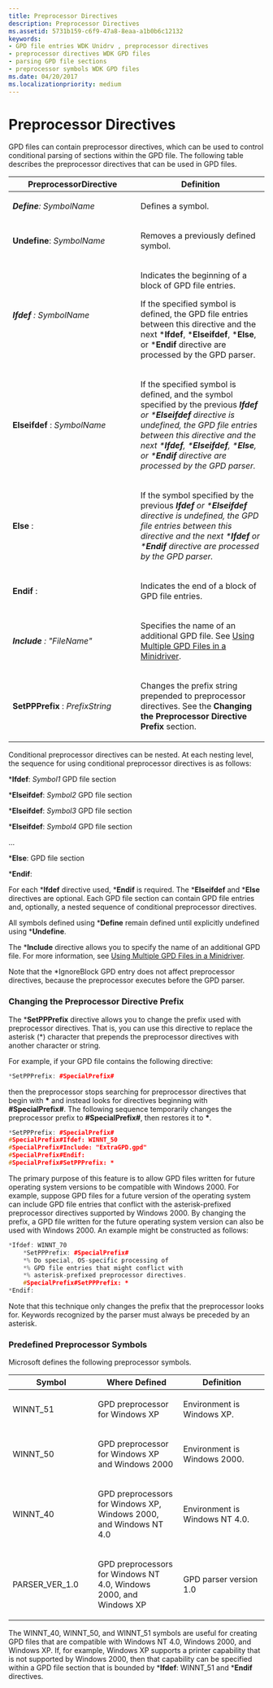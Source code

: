 ```yaml
---
title: Preprocessor Directives
description: Preprocessor Directives
ms.assetid: 5731b159-c6f9-47a8-8eaa-a1b0b6c12132
keywords:
- GPD file entries WDK Unidrv , preprocessor directives
- preprocessor directives WDK GPD files
- parsing GPD file sections
- preprocessor symbols WDK GPD files
ms.date: 04/20/2017
ms.localizationpriority: medium
---
```


# Preprocessor Directives





GPD files can contain preprocessor directives, which can be used to control conditional parsing of sections within the GPD file. The following table describes the preprocessor directives that can be used in GPD files.

<table>
<colgroup>
<col width="50%" />
<col width="50%" />
</colgroup>
<thead>
<tr class="header">
<th>PreprocessorDirective</th>
<th>Definition</th>
</tr>
</thead>
<tbody>
<tr class="odd">
<td><p><em><strong>Define</strong>: <em>SymbolName</em></p></td>
<td><p>Defines a symbol.</p></td>
</tr>
<tr class="even">
<td><p></em><strong>Undefine</strong>: <em>SymbolName</em></p></td>
<td><p>Removes a previously defined symbol.</p></td>
</tr>
<tr class="odd">
<td><p><em><strong>Ifdef</strong> : <em>SymbolName</em></p></td>
<td><p>Indicates the beginning of a block of GPD file entries.</p>
<p>If the specified symbol is defined, the GPD file entries between this directive and the next *<strong>Ifdef</strong>, *<strong>Elseifdef</strong>, *<strong>Else</strong>, or *<strong>Endif</strong> directive are processed by the GPD parser.</p></td>
</tr>
<tr class="even">
<td><p></em><strong>Elseifdef</strong> : <em>SymbolName</em></p></td>
<td><p>If the specified symbol is defined, and the symbol specified by the previous <em><strong>Ifdef</strong> or *<strong>Elseifdef</strong> directive is undefined, the GPD file entries between this directive and the next *<strong>Ifdef</strong>, *<strong>Elseifdef</strong>, *<strong>Else</strong>, or *<strong>Endif</strong> directive are processed by the GPD parser.</p></td>
</tr>
<tr class="odd">
<td><p></em><strong>Else</strong> :</p></td>
<td><p>If the symbol specified by the previous <em><strong>Ifdef</strong> or *<strong>Elseifdef</strong> directive is undefined, the GPD file entries between this directive and the next *<strong>Ifdef</strong> or *<strong>Endif</strong> directive are processed by the GPD parser.</p></td>
</tr>
<tr class="even">
<td><p></em><strong>Endif</strong> :</p></td>
<td><p>Indicates the end of a block of GPD file entries.</p></td>
</tr>
<tr class="odd">
<td><p><em><strong>Include</strong> : "<em>FileName</em>"</p></td>
<td><p>Specifies the name of an additional GPD file. See <a href="using-multiple-gpd-files-in-a-minidriver.md" data-raw-source="[Using Multiple GPD Files in a Minidriver](using-multiple-gpd-files-in-a-minidriver.md)">Using Multiple GPD Files in a Minidriver</a>.</p></td>
</tr>
<tr class="even">
<td><p></em><strong>SetPPPrefix</strong> : <em>PrefixString</em></p></td>
<td><p>Changes the prefix string prepended to preprocessor directives. See the <strong>Changing the Preprocessor Directive Prefix</strong> section.</p></td>
</tr>
</tbody>
</table>

 

Conditional preprocessor directives can be nested. At each nesting level, the sequence for using conditional preprocessor directives is as follows:

\***Ifdef**: *Symbol1* GPD file section

\***Elseifdef**: *Symbol2* GPD file section

\***Elseifdef**: *Symbol3* GPD file section

\***Elseifdef**: *Symbol4* GPD file section

...

\***Else**: GPD file section

\***Endif**:

For each \***Ifdef** directive used, \***Endif** is required. The \***Elseifdef** and \***Else** directives are optional. Each GPD file section can contain GPD file entries and, optionally, a nested sequence of conditional preprocessor directives.

All symbols defined using \***Define** remain defined until explicitly undefined using \***Undefine**.

The \***Include** directive allows you to specify the name of an additional GPD file. For more information, see [Using Multiple GPD Files in a Minidriver](using-multiple-gpd-files-in-a-minidriver.md).

Note that the \*IgnoreBlock GPD entry does not affect preprocessor directives, because the preprocessor executes before the GPD parser.

### <a href="" id="ddk-changing-the-preprocessor-directive-prefix-gg"></a>Changing the Preprocessor Directive Prefix

The \***SetPPPrefix** directive allows you to change the prefix used with preprocessor directives. That is, you can use this directive to replace the asterisk (\*) character that prepends the preprocessor directives with another character or string.

For example, if your GPD file contains the following directive:

```cpp
*SetPPPrefix: #SpecialPrefix#
```

then the preprocessor stops searching for preprocessor directives that begin with **\*** and instead looks for directives beginning with **\#SpecialPrefix\#**. The following sequence temporarily changes the preprocessor prefix to **\#SpecialPrefix\#**, then restores it to **\***.

```cpp
*SetPPPrefix: #SpecialPrefix#
#SpecialPrefix#Ifdef: WINNT_50
#SpecialPrefix#Include: "ExtraGPD.gpd"
#SpecialPrefix#Endif:
#SpecialPrefix#SetPPPrefix: *
```

The primary purpose of this feature is to allow GPD files written for future operating system versions to be compatible with Windows 2000. For example, suppose GPD files for a future version of the operating system can include GPD file entries that conflict with the asterisk-prefixed preprocessor directives supported by Windows 2000. By changing the prefix, a GPD file written for the future operating system version can also be used with Windows 2000. An example might be constructed as follows:

```cpp
*Ifdef: WINNT_70
    *SetPPPrefix: #SpecialPrefix#
    *% Do special, OS-specific processing of
    *% GPD file entries that might conflict with
    *% asterisk-prefixed preprocessor directives.
    #SpecialPrefix#SetPPPrefix: *
*Endif:
```

Note that this technique only changes the prefix that the preprocessor looks for. Keywords recognized by the parser must always be preceded by an asterisk.

### <a href="" id="ddk-predefined-preprocessor-symbols-gg"></a>Predefined Preprocessor Symbols

Microsoft defines the following preprocessor symbols.

<table>
<colgroup>
<col width="33%" />
<col width="33%" />
<col width="33%" />
</colgroup>
<thead>
<tr class="header">
<th>Symbol</th>
<th>Where Defined</th>
<th>Definition</th>
</tr>
</thead>
<tbody>
<tr class="odd">
<td><p>WINNT_51</p></td>
<td><p>GPD preprocessor for Windows XP</p></td>
<td><p>Environment is Windows XP.</p></td>
</tr>
<tr class="even">
<td><p>WINNT_50</p></td>
<td><p>GPD preprocessor for Windows XP and Windows 2000</p></td>
<td><p>Environment is Windows 2000.</p></td>
</tr>
<tr class="odd">
<td><p>WINNT_40</p></td>
<td><p>GPD preprocessors for Windows XP, Windows 2000, and Windows NT 4.0</p></td>
<td><p>Environment is Windows NT 4.0.</p></td>
</tr>
<tr class="even">
<td><p>PARSER_VER_1.0</p></td>
<td><p>GPD preprocessors for Windows NT 4.0, Windows 2000, and Windows XP</p></td>
<td><p>GPD parser version 1.0</p></td>
</tr>
</tbody>
</table>

 

The WINNT\_40, WINNT\_50, and WINNT\_51 symbols are useful for creating GPD files that are compatible with Windows NT 4.0, Windows 2000, and Windows XP. If, for example, Windows XP supports a printer capability that is not supported by Windows 2000, then that capability can be specified within a GPD file section that is bounded by \***Ifdef**: WINNT\_51 and \***Endif** directives.

 

 




